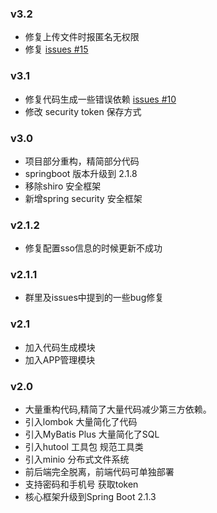 ### v3.2
- 修复上传文件时报匿名无权限
- 修复  [issues #15](https://github.com/yzcheng90/X-SpringBoot/issues/15)

### v3.1
- 修复代码生成一些错误依赖 [issues #10](https://github.com/yzcheng90/X-SpringBoot/issues/10)
- 修改 security token 保存方式 

### v3.0
- 项目部分重构，精简部分代码
- springboot 版本升级到 2.1.8
- 移除shiro 安全框架
- 新增spring security 安全框架

### v2.1.2
- 修复配置sso信息的时候更新不成功

### v2.1.1
- 群里及issues中提到的一些bug修复

### v2.1 
- 加入代码生成模块
- 加入APP管理模块

### v2.0 
- 大量重构代码,精简了大量代码减少第三方依赖。
- 引入lombok 大量简化了代码
- 引入MyBatis Plus 大量简化了SQL
- 引入hutool 工具包 规范工具类
- 引入minio 分布式文件系统
- 前后端完全脱离，前端代码可单独部署
- 支持密码和手机号 获取token
- 核心框架升级到Spring Boot 2.1.3
